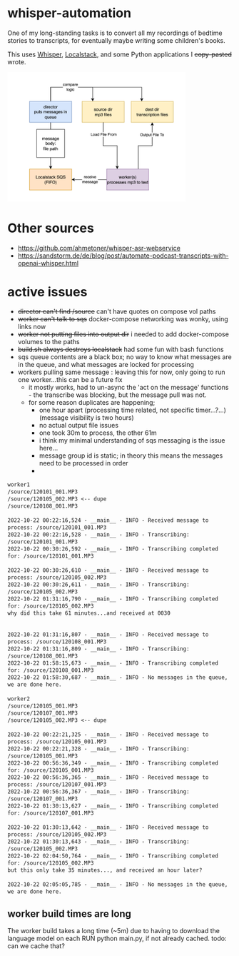 # whisper-automation
One of my long-standing tasks is to convert all my recordings of bedtime stories to transcripts, for eventually maybe writing some children's books.

This uses [Whisper](https://github.com/openai/whisper), [Localstack](https://localstack.cloud/), and some Python applications I ~~copy-pasted~~ wrote.

<img src="images/transcriber-arch.png" width="400">

# Other sources
- https://github.com/ahmetoner/whisper-asr-webservice
- https://sandstorm.de/de/blog/post/automate-podcast-transcripts-with-openai-whisper.html

# active issues
- ~~director can't find /source~~ can't have quotes on compose vol paths
- ~~worker can't talk to sqs~~ docker-compose networking was wonky, using links now
- ~~worker not putting files into output dir~~ i needed to add docker-compose volumes to the paths
- ~~build.sh always destroys localstack~~ had some fun with bash functions
- sqs queue contents are a black box; no way to know what messages are in the queue, and what messages are locked for processing
- workers pulling same message : leaving this for now, only going to run one worker...this can be a future fix
  - it mostly works, had to un-async the 'act on the message' functions - the transcribe was blocking, but the message pull was not.
  - for some reason duplicates are happening;
    - one hour apart (processing time related, not specific timer...?...) (message visibility is two hours)
    - no actual output file issues
    - one took 30m to process, the other 61m
    - i think my minimal understanding of sqs messaging is the issue here...
    - message group id is static; in theory this means the messages need to be processed in order
    -
```
worker1
/source/120101_001.MP3
/source/120105_002.MP3 <-- dupe
/source/120108_001.MP3

2022-10-22 00:22:16,524 - __main__ - INFO - Received message to process: /source/120101_001.MP3
2022-10-22 00:22:16,528 - __main__ - INFO - Transcribing: /source/120101_001.MP3
2022-10-22 00:30:26,592 - __main__ - INFO - Transcribing completed for: /source/120101_001.MP3

2022-10-22 00:30:26,610 - __main__ - INFO - Received message to process: /source/120105_002.MP3
2022-10-22 00:30:26,611 - __main__ - INFO - Transcribing: /source/120105_002.MP3
2022-10-22 01:31:16,790 - __main__ - INFO - Transcribing completed for: /source/120105_002.MP3
why did this take 61 minutes...and received at 0030


2022-10-22 01:31:16,807 - __main__ - INFO - Received message to process: /source/120108_001.MP3
2022-10-22 01:31:16,809 - __main__ - INFO - Transcribing: /source/120108_001.MP3
2022-10-22 01:58:15,673 - __main__ - INFO - Transcribing completed for: /source/120108_001.MP3
2022-10-22 01:58:30,687 - __main__ - INFO - No messages in the queue, we are done here.

worker2
/source/120105_001.MP3
/source/120107_001.MP3
/source/120105_002.MP3 <-- dupe

2022-10-22 00:22:21,325 - __main__ - INFO - Received message to process: /source/120105_001.MP3
2022-10-22 00:22:21,328 - __main__ - INFO - Transcribing: /source/120105_001.MP3
2022-10-22 00:56:36,349 - __main__ - INFO - Transcribing completed for: /source/120105_001.MP3
2022-10-22 00:56:36,365 - __main__ - INFO - Received message to process: /source/120107_001.MP3
2022-10-22 00:56:36,367 - __main__ - INFO - Transcribing: /source/120107_001.MP3
2022-10-22 01:30:13,627 - __main__ - INFO - Transcribing completed for: /source/120107_001.MP3

2022-10-22 01:30:13,642 - __main__ - INFO - Received message to process: /source/120105_002.MP3
2022-10-22 01:30:13,643 - __main__ - INFO - Transcribing: /source/120105_002.MP3
2022-10-22 02:04:50,764 - __main__ - INFO - Transcribing completed for: /source/120105_002.MP3
but this only take 35 minutes..., and received an hour later?

2022-10-22 02:05:05,785 - __main__ - INFO - No messages in the queue, we are done here.
```


## worker build times are long
The worker build takes a long time (~5m) due to having to download the language model on each RUN python main.py, if not already cached.
todo: can we cache that?


